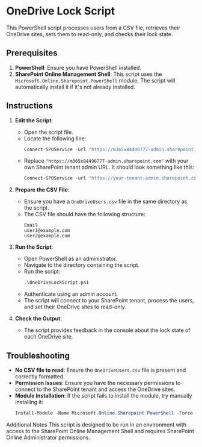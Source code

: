 # OneDrive Lock Script

This PowerShell script processes users from a CSV file, retrieves their OneDrive sites, sets them to read-only, and checks their lock state.

## Prerequisites

1. **PowerShell**: Ensure you have PowerShell installed.
2. **SharePoint Online Management Shell**: This script uses the `Microsoft.Online.Sharepoint.PowerShell` module. The script will automatically install it if it's not already installed.

## Instructions

1. **Edit the Script**:
   - Open the script file.
   - Locate the following line:
     ```powershell
     Connect-SPOService -url "https://m365x84490777-admin.sharepoint.com"
     ```
   - Replace `"https://m365x84490777-admin.sharepoint.com"` with your own SharePoint tenant admin URL. It should look something like this:
     ```powershell
     Connect-SPOService -url "https://your-tenant-admin.sharepoint.com"
     ```

2. **Prepare the CSV File**:
   - Ensure you have a `OneDriveUsers.csv` file in the same directory as the script.
   - The CSV file should have the following structure:
     ```
     Email
     user1@example.com
     user2@example.com
     ```

3. **Run the Script**:
   - Open PowerShell as an administrator.
   - Navigate to the directory containing the script.
   - Run the script:
     ```powershell
     .\OneDriveLockScript.ps1
     ```
   - Authenticate using an admin account.
   - The script will connect to your SharePoint tenant, process the users, and set their OneDrive sites to read-only.

4. **Check the Output**:
   - The script provides feedback in the console about the lock state of each OneDrive site.

## Troubleshooting

- **No CSV file to read**: Ensure the `OneDriveUsers.csv` file is present and correctly formatted.
- **Permission Issues**: Ensure you have the necessary permissions to connect to the SharePoint tenant and access the OneDrive sites.
- **Module Installation**: If the script fails to install the module, try manually installing it:
  ```powershell
  Install-Module -Name Microsoft.Online.Sharepoint.PowerShell -Force
Additional Notes
This script is designed to be run in an environment with access to the SharePoint Online Management Shell and requires SharePoint Online Administrator permissions.
